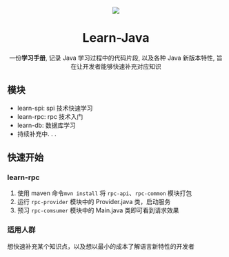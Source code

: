 <p align="center"><img src="https://xp-note-oss.oss-cn-chengdu.aliyuncs.com/github/logo.png"></p>

<h1 align="center">Learn-Java</h1>
<p align="center">一份<b>学习手册</b>, 记录 Java 学习过程中的代码片段, 以及各种 Java 新版本特性, 旨在让开发者能够快速补充对应知识

## 模块
- learn-spi: spi 技术快速学习
- learn-rpc: rpc 技术入门
- learn-db: 数据库学习
- 持续补充中. . .

## 快速开始
### learn-rpc
1. 使用 maven 命令```mvn install``` 将 `rpc-api`、`rpc-common` 模块打包
2. 运行 `rpc-provider` 模块中的 Provider.java 类，启动服务
3. 预习 `rpc-comsumer` 模块中的 Main.java 类即可看到请求效果

### 适用人群
想快速补充某个知识点，以及想以最小的成本了解语言新特性的开发者
